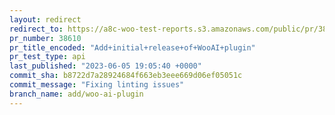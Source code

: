 ```yaml
---
layout: redirect
redirect_to: https://a8c-woo-test-reports.s3.amazonaws.com/public/pr/38610/api/index.html
pr_number: 38610
pr_title_encoded: "Add+initial+release+of+WooAI+plugin"
pr_test_type: api
last_published: "2023-06-05 19:05:40 +0000"
commit_sha: b8722d7a28924684f663eb3eee669d06ef05051c
commit_message: "Fixing linting issues"
branch_name: add/woo-ai-plugin
---
```

